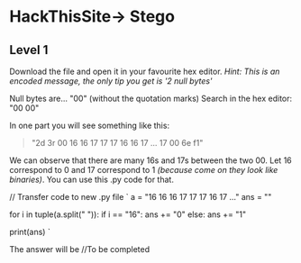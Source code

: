 
# HackThisSite-> Stego
## Level 1

Download the file and open it in your favourite hex editor.
*Hint: This is an encoded message, the only tip you get is '2 null bytes'*

Null bytes are... "00" (without the quotation marks)
Search in the hex editor: "00 00"

In one part you will see something like this:
>    "2d 3r 00 16 16 17 17 17 16 16 17 ... 17 00 6e f1"

We can observe that there are many 16s and 17s between the two 00.
Let 16 correspond to 0 and 17 correspond to 1 *(because come on they look like binaries)*. You can use this .py code for that.


// Transfer code to new .py file
`
a = "16 16 16 17 17 17 16 17 ..."
ans = ""

for i in tuple(a.split(" ")):
    if i == "16":
        ans += "0"
    else:
        ans += "1"

print(ans)
`

The answer will be //To be completed
